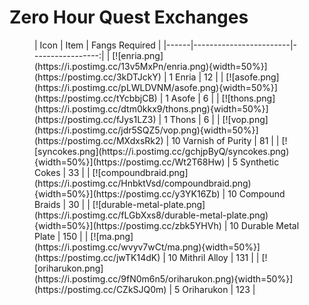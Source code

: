 # Zero Hour Quest Exchanges

<figure markdown>
| Icon | Item                   | Fangs Required |
|------|------------------------|-----------------:|
| [![enria.png](https://i.postimg.cc/13v5MxPn/enria.png){width=50%}](https://postimg.cc/3kDTJckY)  | 1 Enria                |               12 |
| [![asofe.png](https://i.postimg.cc/pLWLDVNM/asofe.png){width=50%}](https://postimg.cc/tYcbbjCB)  | 1 Asofe                |                6 |
| [![thons.png](https://i.postimg.cc/dtm0kkx9/thons.png){width=50%}](https://postimg.cc/fJys1LZ3)  | 1 Thons                |                6 |
| [![vop.png](https://i.postimg.cc/jdr5SQZ5/vop.png){width=50%}](https://postimg.cc/MXdxsRk2)  | 10 Varnish of Purity   |               81 |
| [![syncokes.png](https://i.postimg.cc/gchjpByQ/syncokes.png){width=50%}](https://postimg.cc/Wt2T68Hw)  | 5 Synthetic Cokes      |               33 |
| [![compoundbraid.png](https://i.postimg.cc/HnbktVsd/compoundbraid.png){width=50%}](https://postimg.cc/y3YK16Zb)  | 10 Compound Braids     |               30 |
| [![durable-metal-plate.png](https://i.postimg.cc/fLGbXxs8/durable-metal-plate.png){width=50%}](https://postimg.cc/zbk5YHVh)  | 10 Durable Metal Plate |              150 |
| [![ma.png](https://i.postimg.cc/wvyv7wCt/ma.png){width=50%}](https://postimg.cc/jwTK14dK)  | 10 Mithril Alloy       |              131 |
| [![oriharukon.png](https://i.postimg.cc/9fN0m6n5/oriharukon.png){width=50%}](https://postimg.cc/CZkSJQ0m)  | 5 Oriharukon           |              123 |
</figure>

